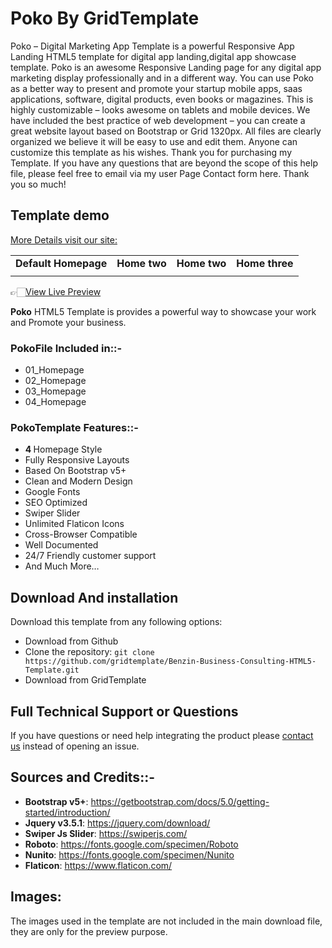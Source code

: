 
<h1>Poko  By GridTemplate</h1>

Poko – Digital Marketing App Template is a powerful Responsive App Landing HTML5 template for digital app landing,digital app showcase template. Poko is an awesome Responsive Landing page for any digital app marketing display professionally and in a different way. You can use Poko as a better way to present and promote your startup mobile apps, saas applications, software, digital products, even books or magazines. This is highly customizable – looks awesome on tablets and mobile devices. We have included the best practice of web development – you can create a great website layout based on Bootstrap or Grid 1320px. All files are clearly organized we believe it will be easy to use and edit them. Anyone can customize this template as his wishes. Thank you for purchasing my Template. If you have any questions that are beyond the scope of this help file, please feel free to email via my user Page Contact form here. Thank you so much!

<h2>Template demo</h2>
<a href="https://www.gridtemplate.com/templates/poko-app-saas-landing-page-html-template/">More Details visit our site:</a>
<table>




<tbody>
<tr>
<td align="center"><strong>Default Homepage</strong></td>
<td align="center"><strong>Home two</strong></td>
<td align="center"><strong>Home two</strong></td>
<td align="center"><strong>Home three</strong></td>
</tr>
<tr>
<td align="center"><a href="https://preview.gridtemplate.com/themes/benzin/index1.html" rel="nofollow"><img src="https://preview.gridtemplate.com/themes/benzin/images/home-1.jpg" alt="" style="max-width:100%;"></a></td>
<td align="center"><a href="https://preview.gridtemplate.com/themes/benzin/index2.html" rel="nofollow"><img src="https://preview.gridtemplate.com/themes/benzin/images/home-2.jpg" alt="" style="max-width:100%;"></a></td>
<td align="center"><a href="https://preview.gridtemplate.com/themes/benzin/about.html" rel="nofollow"><img src="https://preview.gridtemplate.com/themes/benzin/images/about.jpg" alt="" style="max-width:100%;"></a></td>
  <td align="center"><a href="https://preview.gridtemplate.com/themes/benzin/about.html" rel="nofollow"><img src="https://preview.gridtemplate.com/themes/benzin/images/about.jpg" alt="" style="max-width:100%;"></a></td>
</tr>





</tbody>
</table>
<p>👉🏻<a href="https://www.gridtemplate.com/templates/poko-app-saas-landing-page-html-template/" rel="nofollow">View Live Preview</a></p>
<strong>Poko</strong> HTML5 Template is provides a powerful way to showcase your work and Promote your business.
<h3><strong>Poko</strong>File Included in::-</h3>
<ul>
 	<li>01_Homepage</li>
 	<li>02_Homepage</li>
 	<li>03_Homepage</li>
 	<li>04_Homepage</li>
</ul>
<h3><strong>Poko</strong>Template Features::-</h3>
<ul>
 	<li><strong>4 </strong> Homepage Style</li>
 	<li>Fully Responsive Layouts</li>
 	<li>Based On Bootstrap v5+</li>
 	<li>Clean and Modern Design</li>
 	<li>Google Fonts</li>
 	<li>SEO Optimized</li>
 	<li>Swiper Slider</li>
 	<li>Unlimited Flaticon Icons</li>
 	<li>Cross-Browser Compatible</li>
 	<li>Well Documented</li>
 	<li>24/7 Friendly customer support</li>
 	<li>And Much More…</li>
</ul>

<h2>Download And installation</h2>
<p>Download this template from any following options:</p>
<ul>
<li>Download from Github</li>
<li>Clone the repository: <code>git clone https://github.com/gridtemplate/Benzin-Business-Consulting-HTML5-Template.git</code></li>
<li>Download from GridTemplate</li>
</ul>


<h2>Full Technical Support or Questions</h2>
<p>If you have questions or need help integrating the product please <a href="mailto:support@gridtemplate.com">contact us</a> instead of opening an issue.</p>

<h2>Sources and Credits::-</h2>
<ul>
<li><strong>Bootstrap v5+</strong>: <a href="https://getbootstrap.com/docs/5.0/getting-started/introduction/" rel="nofollow">https://getbootstrap.com/docs/5.0/getting-started/introduction/</a></li>
<li><strong>Jquery v3.5.1</strong>: <a href="https://jquery.com/download/" rel="nofollow">https://jquery.com/download/</a></li>
  <li><strong>Swiper Js Slider</strong>: <a href="https://swiperjs.com/" rel="nofollow">https://swiperjs.com/</a></li>
<li><strong>Roboto</strong>: <a href="https://fonts.google.com/specimen/Roboto" rel="nofollow">https://fonts.google.com/specimen/Roboto</a></li>
<li><strong>Nunito</strong>: <a href="https://fonts.google.com/specimen/Nunito" rel="nofollow">https://fonts.google.com/specimen/Nunito</a></li>
<li><strong>Flaticon</strong>: <a href="https://www.flaticon.com/" rel="nofollow">https://www.flaticon.com/</a></li>

</ul>

<h2>Images:</h2>
The images used in the template are not included in the main download file, they are only for the preview purpose.


